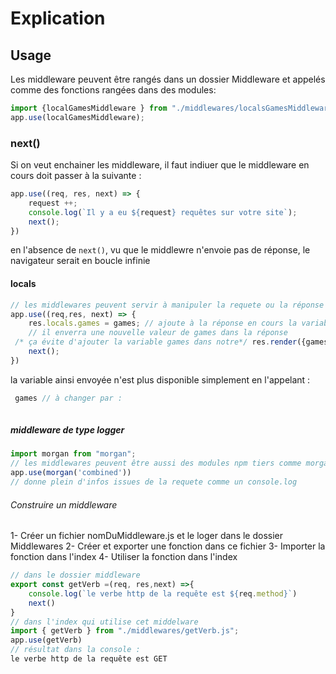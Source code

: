 # Explication


## Usage

Les middleware peuvent être rangés dans un dossier Middleware et appelés comme des fonctions rangées dans des modules: 
```js
import {localGamesMiddleware } from "./middlewares/localsGamesMiddleware.js";
app.use(localGamesMiddleware);
```

### next()

Si on veut enchainer les middleware, il faut indiuer que le middleware en cours doit passer à la suivante : 
```js
app.use((req, res, next) => {
    request ++;
    console.log(`Il y a eu ${request} requêtes sur votre site`);
    next();
})
```
en l'absence de `next()`, vu que le middlewre n'envoie pas de réponse, le navigateur serait en boucle infinie

#### locals

```js
// les middlewares peuvent servir à manipuler la requete ou la réponse avant d'aller sur une route
app.use((req,res, next) => {
    res.locals.games = games; // ajoute à la réponse en cours la variable games. A chaque fois que ce middleware sera appelé, 
    // il enverra une nouvelle valeur de games dans la réponse
 /* ça évite d'ajouter la variable games dans notre*/ res.render({games})/*et même de faire un*/ res.render(): 
    next();
})
```
la variable ainsi envoyée n'est plus disponible simplement en l'appelant : 
```js
 games // à changer par : 
 
 ```
 ##### middleware de type logger

```js
import morgan from "morgan";
// les middlewares peuvent être aussi des modules npm tiers comme morgan qui est un logger
app.use(morgan('combined'))
// donne plein d'infos issues de la requete comme un console.log
```

###### Construire un middleware

1- Créer un fichier nomDuMiddleware.js et le loger dans le dossier Middlewares
2- Créer et exporter une fonction dans ce fichier
3- Importer la fonction dans l'index
4- Utiliser la fonction dans l'index

```js
// dans le dossier middleware
export const getVerb =(req, res,next) =>{
    console.log(`le verbe http de la requête est ${req.method}`)
    next()
}
// dans l'index qui utilise cet middelware
import { getVerb } from "./middlewares/getVerb.js";
app.use(getVerb)
// résultat dans la console : 
le verbe http de la requête est GET
```
